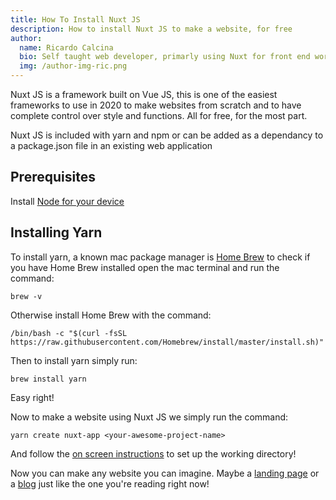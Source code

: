 ```yaml
---
title: How To Install Nuxt JS
description: How to install Nuxt JS to make a website, for free
author:
  name: Ricardo Calcina
  bio: Self taught web developer, primarly using Nuxt for front end work.
  img: /author-img-ric.png
---
```


Nuxt JS is a framework built on Vue JS, this is one of the easiest frameworks to use in 2020 to make websites from scratch and to have complete control over style and functions. All for free, for the most part.

Nuxt JS is included with yarn and npm or can be added as a dependancy to a package.json file in an existing web application

## Prerequisites

Install [Node for your device](https://nodejs.org/en/download/)

## Installing Yarn

To install yarn, a known mac package manager is [Home Brew](https://brew.sh/) to check if you have Home Brew installed open the mac terminal and run the command:

```
brew -v
```

Otherwise install Home Brew with the command:

```
/bin/bash -c "$(curl -fsSL https://raw.githubusercontent.com/Homebrew/install/master/install.sh)"
```

Then to install yarn simply run:

```
brew install yarn
```

Easy right!

Now to make a website using Nuxt JS we simply run the command:

```
yarn create nuxt-app <your-awesome-project-name>
```

And follow the [on screen instructions]() to set up the working directory!

Now you can make any website you can imagine. Maybe a [landing page]() or a [blog]() just like the one you're reading right now!
